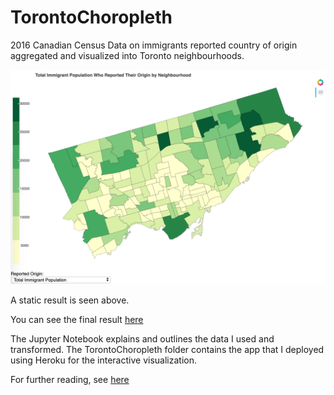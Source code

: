 # TorontoChoropleth
2016 Canadian Census Data on immigrants reported country of origin aggregated and visualized into Toronto neighbourhoods.

![Toronto Choropleth](/images/staticChoropleth.png)

A static result is seen above.

You can see the final result [here](https://torontochoropleth.herokuapp.com/2016TorontoChoropleth)

The Jupyter Notebook explains and outlines the data I used and transformed. The TorontoChoropleth folder contains the app that I deployed using Heroku for the interactive visualization.

For further reading, see [here](https://ferrallv.github.io/site/project/TorontoChoropleth-post/)
